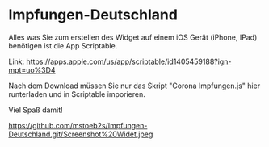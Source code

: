 # Impfungen-Deutschland

Alles was Sie zum erstellen des Widget auf einem iOS Gerät (iPhone, IPad) benötigen ist die App Scriptable. 

Link: https://apps.apple.com/us/app/scriptable/id1405459188?ign-mpt=uo%3D4

Nach dem Download müssen Sie nur das Skript "Corona Impfungen.js" hier runterladen und in Scriptable imporieren. 

Viel Spaß damit! 


https://github.com/mstoeb2s/Impfungen-Deutschland.git/Screenshot%20Widet.jpeg
